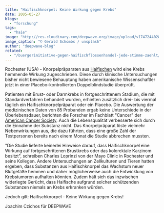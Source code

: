 ```yaml
---
title: "Haifischknorpel: Keine Wirkung gegen Krebs"
date: 2005-05-27
blogs: 
  - "forschung"
tags: 
  - "haie"
image: "http://res.cloudinary.com/deepwave-org/image/upload/v1747244028/deepwave.org/Gerald_Schoembs_Hai_Haifischknorpel_Keine_Wirkung_gegen_Krebs.jpg"
image_caption: "© Gerald Schömbs / unsplash"
author: "deepwave-blog"
related: 
  - "/buergerinitiative-gegen-haifischflossenhandel-jede-stimme-zaehlt/"
---
```


Rochester (USA) - Knorpelpräparaten aus [Haifischen](https://www.deepwave.org/buergerinitiative-gegen-haifischflossenhandel-jede-stimme-zaehlt/) wird eine Krebs hemmende Wirkung zugeschrieben. Diese durch klinische Untersuchungen bisher nicht bewiesene Behauptung haben amerikanische Wissenschaftler jetzt in einer Placebo-kontrollierten Doppelblindstudie überprüft.

Patienten mit Brust- oder Darmkrebs in fortgeschrittenem Stadium, die mit Standardverfahren behandelt wurden, erhielten zusätzlich drei- bis viermal täglich ein Haifischknorpelpräparat oder ein Placebo. Die Auswertung der medizinischen Daten von 85 Probanden ergab keine Unterschiede in der Überlebensdauer, berichten die Forscher im Fachblatt "Cancer" der [American Cancer Society](https://www.cancer.org/). Auch die Lebensqualität verbesserte sich durch die Einnahme der Substanz nicht. Das Knorpelpräparat löste vielmehr Nebenwirkungen aus, die dazu führten, dass eine große Zahl der Testpersonen bereits nach einem Monat die Studie abbrechen mussten.

"Die Studie lieferte keinerlei Hinweise darauf, dass Haifischknorpel eine Wirkung auf fortgeschrittenen Brustkrebs oder das kolorektale Karzinom besitzt", schreiben Charles Loprinzi von der Mayo Clinic in Rochester und seine Kollegen. Andere Untersuchungen an Zellkulturen und Tieren hatten ergeben, dass Substanzen aus Haifischknorpel das Wachstum neuer Blutgefäße hemmen und daher möglicherweise auch die Entwicklung von Krebstumoren aufhalten könnten. Zudem hält sich das inzwischen widerlegte Gerücht, dass Haifische aufgrund solcher schützenden Substanzen niemals an Krebs erkranken würden.

Jedoch gilt: Haifischknorpel - Keine Wirkung gegen Krebs!

Joachim Czichos für DEEPWAVE
